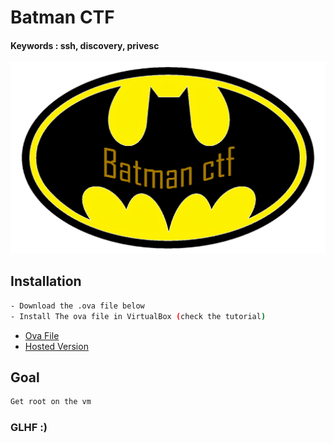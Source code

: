 # Batman CTF
#### Keywords : ssh, discovery, privesc

![](hidden2.png)


## Installation

```sh
- Download the .ova file below
- Install The ova file in VirtualBox (check the tutorial)
```
* [Ova File](https://mega.nz/file/kpwkmZgS#kOv6_clUv1KklVh4vw1TqPAFzMb2tIAdPxbS279rpFU)
* [Hosted Version](https://tryhackme.com/jr/batmanctf)

## Goal

```sh
Get root on the vm
```

### GLHF :)
